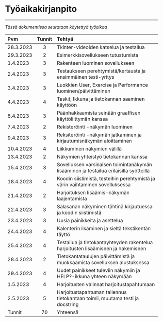 # Työaikakirjanpito
---
*Tässä dokumentissa seurataan käytettyä työaikaa*

|Pvm        |Tunnit|   Tehtyä                                                                                                            |
|:---       |:----:|:---                                                                                                                 |
|28.3.2023  |3     | Tkinter-videoiden katselua ja testailua                                                                             |
|29.3.2023  |2     | Esimerkkisovellukseen tutustumista                                                                                  |
|1.4.2023   |3     | Rakenteen luominen sovellukseen                                                                                     |
|2.4.2023   |3     | Testaukseen perehtymistä/kertausta ja ensimmäinen testi-yritys                                                      |       |
|3.4.2023   |3     | Luokkien User, Exercise ja Performance luominen/päivittäminen                                                       |
|4.4.2023   |4     | Taskit, Ikkuna ja tietokannan saaminen käyttöön                                                                     |
|6.4.2023   |3     | Päänhakkaamista seinään graaffisen käyttöliittymän kanssa                                                           |
|7.4.2023   |2     | Rekisteröinti -näkymän luominen                                                                                     |
|9.4.2023   |3     | Reksiteröinti -näkymän jatkaminen ja kirjautumisnäkymän aloittaminen                                                |
|10.4.2023  |4     | Liikkuminen näkymien välillä                                                                                        |
|13.4.2023  |2     | Näkymien yhteistyö tietokannan kanssa                                                                               |
|15.4.2023  |3     | Sovelluksen varsinaisen toimintanäkymän lisääminen ja testailua erilaisilla syötteillä                              |
|18.4.2023  |4     | Koodin siistimistä, testeihin perehtymistä ja värin vaihtaminen sovelluksessa                                       |
|21.4.2023  |2     | Harjoituksen lisäämis-näkymän laajentamista                                                                         |
|22.4.2023  |3     | Salasanan näkyminen tähtinä kirjautuessa ja koodin siistimistä                                                      |
|23.4.2023  |3     | Uusia painikkeita ja asettelua                                                                                      |
|24.4.2023  |4     | Kalenterin lisäminen ja sieltä tekstikentän täyttö                                                                  |
|25.4.2023  |4     | Testailua ja tietokantayhteyden rakentelua harjoitusten lisäämiseen ja hakemiseen                                   |
|28.4.2023  |2     | Tietokantataulujen päivittämistä ja muokkaamista sovelluksen alustuksessa                                           |
|29.4.2023  |4     | Uudet painikkeet tuleviin näkymiin ja HELP?-ikkuna yhteen näkymään                                                  |
|1.5.2023   |4     | Harjoitusten valinnat harjoitustapahtumaan                                                                          |
|2.5.2023   |5     | Harjoitustapahtuman tallennus tietokantaan toimii, muutama testi ja docstring                                       |
|Tunnit     |70    | Yhteensä                                                                                                            |
